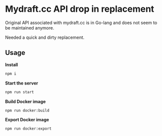 # Mydraft.cc API drop in replacement
Original API associated with mydraft.cc is in Go-lang and does not seem to be maintained anymore.

Needed a quick and dirty replacement.



## Usage

**Install**
``` sh
npm i
```

**Start the server**
``` sh
npm run start
```

**Build Docker image**
``` sh
npm run docker:build
```

**Export Docker image**
``` sh
npm run docker:export
```